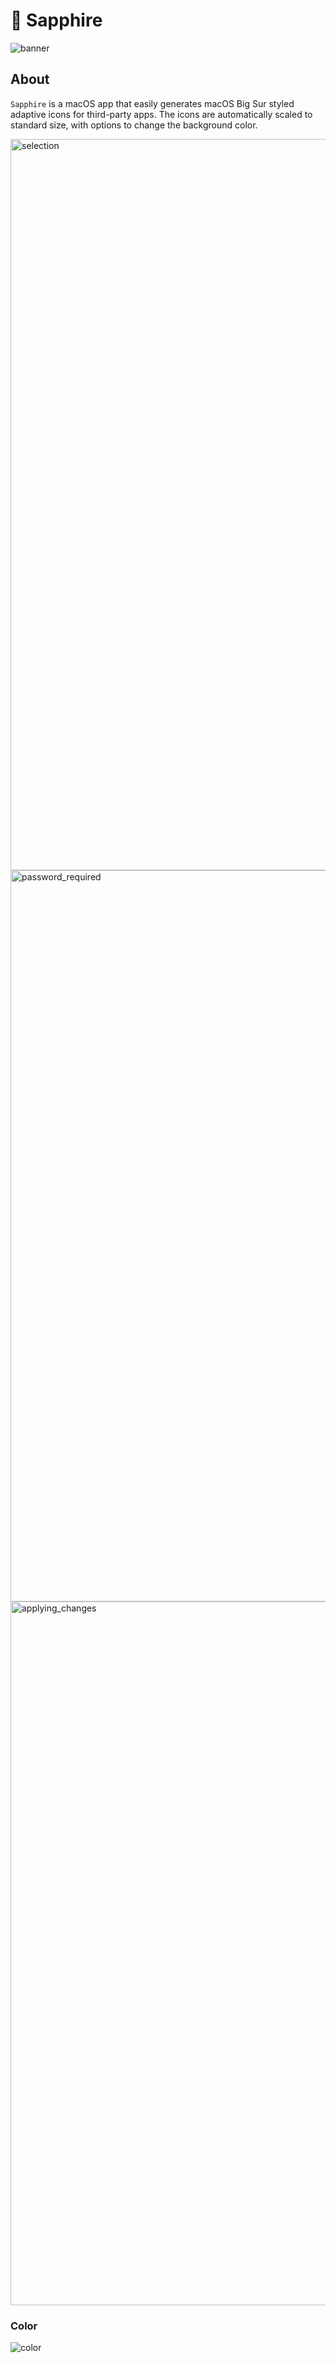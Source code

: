 # 💎 Sapphire

![banner](https://user-images.githubusercontent.com/45678211/119885604-0b92b000-bf00-11eb-841a-4445a0765498.png)

## About

`Sapphire` is a macOS app that easily generates macOS Big Sur styled adaptive icons for third-party apps. The icons are automatically scaled to standard size, with options to change the background color.

<img width="1170" alt="selection" src="https://user-images.githubusercontent.com/45678211/119981448-a5536f00-bf8b-11eb-8ecf-6cb2592999f2.png">


<img width="1170" alt="password_required" src="https://user-images.githubusercontent.com/45678211/119981883-227ee400-bf8c-11eb-916e-cf506a0c7dc9.png">

<img width="1126" alt="applying_changes" src="https://user-images.githubusercontent.com/45678211/119981879-214db700-bf8c-11eb-8fad-cbdcbaf8fa08.png">



### Color

![color](https://user-images.githubusercontent.com/45678211/119981437-9ff62480-bf8b-11eb-8530-064b76ae5cc1.gif)
